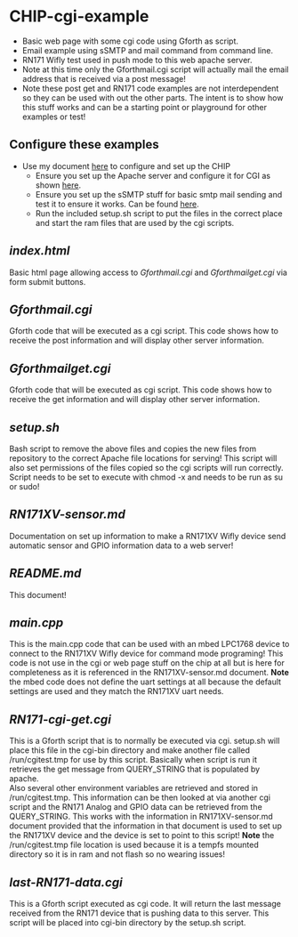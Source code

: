 # CHIP-cgi-example
* Basic web page with some cgi code using Gforth as script.
* Email example using sSMTP and mail command from command line.
* RN171 Wifly test used in push mode to this web apache server.
* Note at this time only the Gforthmail.cgi script will actually mail the email address that is received via a post message!
* Note these post get and RN171 code examples are not interdependent so they can be used with out the other parts.  The intent is to show how this stuff works and can be a starting point
or playground for other examples or test!

## Configure these examples
* Use my document [here](https://github.com/harrypower/CHIPdocs) to configure and set up the CHIP
  * Ensure you set up the Apache server and configure it for CGI as shown [here](https://github.com/harrypower/CHIPdocs/blob/master/my_chip_software.md).
  * Ensure you set up the sSMTP stuff for basic smtp mail sending and test it to ensure it works.  Can be found [here](https://github.com/harrypower/CHIPdocs/blob/master/my_chip_software.md).
  * Run the included setup.sh script to put the files in the correct place and start the ram files that are used by the cgi scripts.

## *index.html*
Basic html page allowing access to *Gforthmail.cgi* and *Gforthmailget.cgi* via form submit buttons.

## *Gforthmail.cgi*
Gforth code that will be executed as a cgi script.
This code shows how to receive the post information and will display other server information.

## *Gforthmailget.cgi*
Gforth code that will be executed as cgi script.
This code shows how to receive the get information and will display other server information.

## *setup.sh*
Bash script to remove the above files and copies the new files from repository to the correct Apache file locations for serving!
This script will also set permissions of the files copied so the cgi scripts will run correctly.  
Script needs to be set to execute with chmod -x and needs to be run as su or sudo!

## *RN171XV-sensor.md*
Documentation on set up information to make a RN171XV Wifly device send automatic sensor and GPIO information data to a web server!

## *README.md*
This document!

## *main.cpp*
This is the main.cpp code that can be used with an mbed LPC1768 device to connect to the RN171XV Wifly device for command mode programing!
This code is not use in the cgi or web page stuff on the chip at all but is here for completeness as it is referenced in the RN171XV-sensor.md document.
**Note** the mbed code does not define the uart settings at all because the default settings are used and they match the RN171XV uart needs.  

## *RN171-cgi-get.cgi*
This is a Gforth script that is to normally be executed via cgi.  setup.sh will place this file in the cgi-bin directory and make another file called
/run/cgitest.tmp for use by this script.  Basically when script is run it retrieves the get message from QUERY_STRING that is populated by apache.  
Also several other environment variables are retrieved and stored in /run/cgitest.tmp.  This information can be then looked at via another cgi script and the
RN171 Analog and GPIO data can be retrieved from the QUERY_STRING.  This works with the information in RN171XV-sensor.md document provided that the information
in that document is used to set up the RN171XV device and the device is set to point to this script!
**Note** the /run/cgitest.tmp file location is used because it is a tempfs mounted directory so it is in ram and not flash so no wearing issues!

## *last-RN171-data.cgi*
This is a Gforth script executed as cgi code.  It will return the last message received from the RN171 device that is pushing data to this server.
This script will be placed into cgi-bin directory by the setup.sh script.
